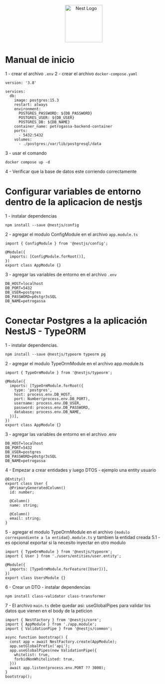 <p align="center">
  <a href="http://nestjs.com/" target="blank"><img src="https://nestjs.com/img/logo-small.svg" width="120" alt="Nest Logo" /></a>
</p>

# Manual de inicio

1 - crear el archivo `.env`
2 - crear el archivo `docker-compose.yaml`

```
version: '3.8'

services:
  db:
    image: postgres:15.3
    restart: always
    environment:
      POSTGRES_PASSWORD: ${DB_PASSWORD}
      POSTGRES_USER: ${DB_USER}
      POSTGRES_DB: ${DB_NAME}
    container_name: petrogassa-backend-container
    ports:
      - 5432:5432
    volumes:
      - ./postgres:/var/lib/postgresql/data
```

3 - usar el comando
```
docker compose up -d
```
4 - Verificar que la base de datos este corriendo correctamente 


# Configurar variables de entorno dentro de la aplicacion de nestjs
1 - instalar dependencias
```
npm install --save @nestjs/config
```
2 - agregar el modulo ConfigModule en el archivo `app.module.ts`
```
import { ConfigModule } from '@nestjs/config';

@Module({
  imports: [ConfigModule.forRoot()],
})
export class AppModule {}
```
3 - agregar las variables de entorno en el archivo `.env`

```
DB_HOST=localhost
DB_PORT=5432
DB_USER=postgres
DB_PASSWORD=p0stgr3sSQL
DB_NAME=petrogassa
```


# Conectar Postgres a la aplicación NestJS - TypeORM
1 - instalar dependencias.
```
npm install --save @nestjs/typeorm typeorm pg
```
2 - agregar el modulo TypeOrmModule en el archivo app.module.ts
```
import { TypeOrmModule } from '@nestjs/typeorm';

@Module({
  imports: [TypeOrmModule.forRoot({
    type: 'postgres',
    host: process.env.DB_HOST,
    port: Number(process.env.DB_PORT),
    username: process.env.DB_USER,
    password: process.env.DB_PASSWORD,
    database: process.env.DB_NAME,
  })],
})
export class AppModule {}
```

3 - agregar las variables de entorno en el archivo .env
```
DB_HOST=localhost
DB_PORT=5432
DB_USER=postgres
DB_PASSWORD=p0stgr3sSQL
DB_NAME=petrogassa
```

4 - Empezar a crear entidades y luego DTOS - ejemplo una entity usuario

```
@Entity()
export class User {
  @PrimaryGeneratedColumn()
  id: number;

  @Column()
  name: string;

  @Column()
  email: string;
}
```
5 - agregar el modulo TypeOrmModule en el archivo `{modulo correspondiente a la entidad}.module.ts` y tambien la entidad creada
5.1 - es opcional exportar si la necesito inyectar en otro modulo
```
import { TypeOrmModule } from '@nestjs/typeorm';
import { User } from './users/entities/user.entity';

@Module({
  imports: [TypeOrmModule.forFeature([User])],
})
export class UsersModule {}
```

6 - Crear un DTO - instalar dependencias
```
npm install class-validator class-transformer
```

7 - El archivo `main.ts` debe quedar asi: useGlobalPipes para validar los datos que vienen en el body de la peticion

```
import { NestFactory } from '@nestjs/core';
import { AppModule } from './app.module';
import { ValidationPipe } from '@nestjs/common';

async function bootstrap() {
  const app = await NestFactory.create(AppModule);
  app.setGlobalPrefix('api');
  app.useGlobalPipes(new ValidationPipe({
    whitelist: true,
    forbidNonWhitelisted: true,
  }))
  await app.listen(process.env.PORT ?? 3000);
}
bootstrap();
```
